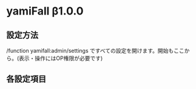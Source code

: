 # yamiFall β1.0.0

## 設定方法
/function yamifall:admin/settings ですべての設定を開けます。開始もここから。(表示・操作にはOP権限が必要です)

## 各設定項目
